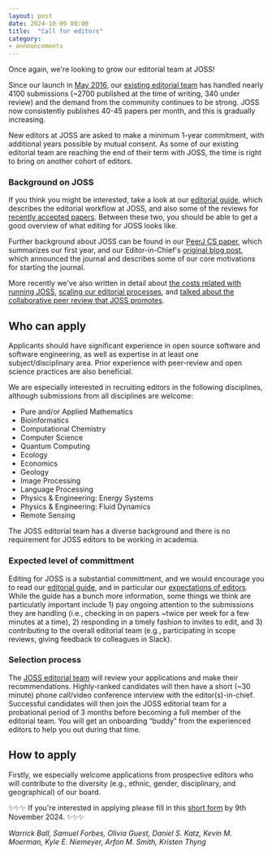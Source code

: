 ```yaml
---
layout: post
date: 2024-10-09 00:00
title:  "Call for editors"
category:
- announcements
---
```


Once again, we're looking to grow our editorial team at JOSS!

Since our launch in [May 2016](https://www.arfon.org/announcing-the-journal-of-open-source-software), our [existing editorial team](http://joss.theoj.org/about#editorial_board) has handled nearly 4100 submissions (~2700 published at the time of writing, 340 under review) and the demand from the community continues to be strong. JOSS now consistently publishes 40-45 papers per month, and this is gradually increasing.

New editors at JOSS are asked to make a minimum 1-year commitment, with additional years possible by mutual consent. As some of our existing editorial team are reaching the end of their term with JOSS, the time is right to bring on another cohort of editors.

### Background on JOSS

If you think you might be interested, take a look at our [editorial guide](https://joss.readthedocs.io/en/latest/editing.html), which describes the editorial workflow at JOSS, and also some of the reviews for [recently accepted papers](https://github.com/openjournals/joss-reviews/issues?utf8=%E2%9C%93&q=is%3Aclosed+label%3Aaccepted+). Between these two, you should be able to get a good overview of what editing for JOSS looks like.

Further background about JOSS can be found in our [PeerJ CS paper](https://doi.org/10.7717/peerj-cs.147), which summarizes our first year, and our Editor-in-Chief's [original blog post](https://www.arfon.org/announcing-the-journal-of-open-source-software), which announced the journal and describes some of our core motivations for starting the journal.

More recently we've also written in detail about [the costs related with running JOSS](https://blog.joss.theoj.org/2019/06/cost-models-for-running-an-online-open-journal), [scaling our editorial processes](https://blog.joss.theoj.org/2019/07/scaling), and [talked about the collaborative peer review that JOSS promotes](https://www.youtube.com/watch?v=niRiyaErqwQ).

## Who can apply

Applicants should have significant experience in open source software and software engineering, as well as expertise in at least one subject/disciplinary area. Prior experience with peer-review and open science practices are also beneficial.  

We are especially interested in recruiting editors in the following disciplines, although submissions from all disciplines are welcome:

- Pure and/or Applied Mathematics
- Bioinformatics
- Computational Chemistry
- Computer Science
- Quantum Computing
- Ecology
- Economics
- Geology
- Image Processing
- Language Processing
- Physics & Engineering: Energy Systems
- Physics & Engineering: Fluid Dynamics
- Remote Sensing

The JOSS editorial team has a diverse background and there is no requirement for JOSS editors to be working in academia.

### Expected level of committment 

Editing for JOSS is a substantial committment, and we would encourage you to read our [editorial guide](https://joss.readthedocs.io/en/latest/editing.html), and in particular our [expectations of editors](https://joss.readthedocs.io/en/latest/expectations.html). While the guide has a bunch more information, some things we think are particulatly important include 1) pay ongoing attention to the submissions they are handling (i.e., checking in on papers ~twice per week for a few minutes at a time), 2) responding in a timely fashion to invites to edit, and 3) contributing to the overall editorial team (e.g., participating in scope reviews, giving feedback to colleagues in Slack).

### Selection process

The [JOSS editorial team](http://joss.theoj.org/about#editorial_board) will review your applications and make their recommendations. Highly-ranked candidates will then have a short (~30 minute) phone call/video conference interview with the editor(s)-in-chief. Successful candidates will then join the JOSS editorial team for a probational period of 3 months before becoming a full member of the editorial team. You will get an onboarding “buddy” from the experienced editors to help you out during that time.

## How to apply

Firstly, we especially welcome applications from prospective editors who will contribute to the diversity (e.g., ethnic, gender, disciplinary, and geographical) of our board. 

✨✨✨ If you're interested in applying please fill in this [short form](https://forms.gle/SwNqHd3KYi1rwPMEA) by 9th November 2024. ✨✨✨


_Warrick Ball, Samuel Forbes, Olivia Guest, Daniel S. Katz, Kevin M. Moerman, Kyle E. Niemeyer, Arfon M. Smith, Kristen Thyng_

